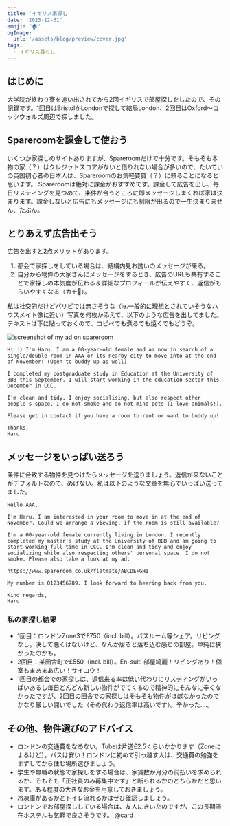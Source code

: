 ```yaml
---
title: 'イギリス家探し'
date: '2023-12-31'
emoji: "🏠︎"
ogImage:
  url: '/assets/blog/preview/cover.jpg'
tags:
  - イギリス暮らし
---
```


## はじめに

大学院が終わり寮を追い出されてから2回イギリスで部屋探しをしたので、その記録です。1回目はBristolかLondonで探して結局London、2回目はOxford～コッツウォルズ周辺で探しました。

## Spareroomを課金して使おう

いくつか家探しのサイトありますが、Spareroomだけで十分です。そもそも本物の家（？）はクレジットスコアがないと借りれない場合が多いので、たいていの英国初心者の日本人は、Spareroomのお気軽賃貸（？）に頼ることになると思います。
Spareroomは絶対に課金がおすすめです。課金して広告を出し、毎日リスティングを見つめて、条件が合うところに即メッセージしまくれば家は決まります。課金しないと広告にもメッセージにも制限が出るので一生決まりません、たぶん。

## とりあえず広告出そう

広告を出すと2点メリットがあります。
1. 都会で家探しをしている場合は、結構内見お誘いのメッセージが来る。
2. 自分から物件の大家さんにメッセージをするとき、広告のURLも共有することで家探しの本気度が伝わる＆詳細なプロフィールが伝えやすく、返信がもらいやすくなる（カモ🦆）。

私は社交的だけどパリピでは無さそうな（ie.一般的に理想とされていそうなハウスメイト像に近い）写真を何枚か添えて、以下のような広告を出してました。テキストは下に貼っておくので、コピペでも煮るでも焼くでもどうぞ。

![screenshot of my ad on spareroom](/assets/blog/posts/uklife_1/1.png)

~~~
Hi :) I'm Haru. I am a 00-year-old female and am now in search of a single/double room in AAA or its nearby city to move into at the end of November! (Open to buddy up as well)

I completed my postgraduate study in Education at the University of BBB this September. I will start working in the education sector this December in CCC.

I'm clean and tidy. I enjoy socialising, but also respect other people's space. I do not smoke and do not mind pets (I love animals!).

Please get in contact if you have a room to rent or want to buddy up!

Thanks,
Haru
~~~

## メッセージをいっぱい送ろう

条件に合致する物件を見つけたらメッセージを送りましょう。返信が来ないことがデフォルトなので、めげない。私は以下のような文章を無心でいっぱい送ってました。
~~~
Hello AAA,

I'm Haru. I am interested in your room to move in at the end of November. Could we arrange a viewing, if the room is still available?

I'm a 00-year-old female currently living in London. I recently completed my master's study at the University of BBB and am going to start working full-time in CCC. I'm clean and tidy and enjoy socializing while also respecting others' personal space. I do not smoke. Please also take a look at my ad:

https://www.spareroom.co.uk/flatmate/ABCDEFGHI

My number is 0123456789. I look forward to hearing back from you.

Kind regards,
Haru
~~~

### 私の家探し結果
- 1回目：ロンドンZone3で£750（incl. bill）。バスルーム等シェア。リビングなし。決して悪くはないけど、なんか居ると落ち込む感じの部屋。単純に狭かったのかも。
- 2回目：某田舎町で£550（incl. bill）。En-suit! 部屋綺麗！リビングあり！個室もまあまあ広い！サイコウ！
- 1回目の都会での家探しは、返信来る率は低い代わりにリスティングがいっぱいあるし毎日どんどん新しい物件がでてくるので精神的にそんなに辛くなかったですが、2回目の田舎での家探しはそもそも物件がほぼなかったのでかなり厳しい闘いでした（その代わり返信率は高いです）。辛かった....。


## その他、物件選びのアドバイス
- ロンドンの交通費をなめない。Tubeは片道£2.5くらいかかります（Zoneによるけど）。バスは安い！ロンドンに初めて引っ越す人は、交通費の勉強をまずしてから住む場所選びましょう。
- 学生や無職の状態で家探しをする場合は、家賃数か月分の前払いを求められるか、そもそも「正社員のみ募集中です」と断られるかのどちらかだと思います。ある程度の大きなお金を用意しておきましょう。
- 冷凍庫があるかとトイレ流れるかはぜひ確認しましょう。
- ロンドンでお部屋探ししている場合は、友人にきいたのですが、この長期滞在ホステルも気軽で良さそうです。
@[card](https://lhalondon.com/)

